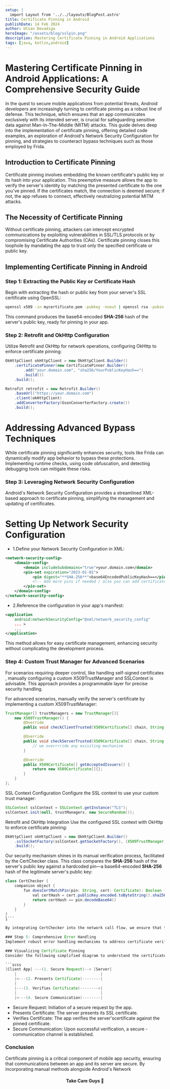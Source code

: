 ```yaml
---
setup: |
  import Layout from '../../layouts/BlogPost.astro'
title: Certificate Pinning in Android
publishDate: 14 Feb 2024
author: Utsav Devadiga
heroImage: "/assets/blog/sslpin.png"
description: Mastering Certificate Pinning in Android Applications
tags: [java, kotlin,android]
---
```


# Mastering Certificate Pinning in Android Applications: A Comprehensive Security Guide

In the quest to secure mobile applications from potential threats, Android developers are increasingly turning to certificate pinning as a robust line of defense. This technique, which ensures that an app communicates exclusively with its intended server, is crucial for safeguarding sensitive data against Man-In-The-Middle (MITM) attacks. This guide delves deep into the implementation of certificate pinning, offering detailed code examples, an exploration of Android's Network Security Configuration for pinning, and strategies to counteract bypass techniques such as those employed by Frida.

## Introduction to Certificate Pinning

Certificate pinning involves embedding the known certificate's public key or its hash into your application. This preemptive measure allows the app to verify the server's identity by matching the presented certificate to the one you've pinned. If the certificates match, the connection is deemed secure; if not, the app refuses to connect, effectively neutralizing potential MITM attacks. 

## The Necessity of Certificate Pinning 

Without certificate pinning, attackers can intercept encrypted communications by exploiting vulnerabilities in SSL/TLS protocols or by compromising Certificate Authorities (CAs). Certificate pinning closes this loophole by mandating the app to trust only the specified certificate or public key.

## Implementing Certificate Pinning in Android

### Step 1: Extracting the Public Key or Certificate Hash

Begin with extracting the hash or public key from your server's SSL certificate using OpenSSL:

```bash
openssl x509 -in mycertificate.pem -pubkey -noout | openssl rsa -pubin -outform der | openssl dgst -sha256 -binary | openssl enc -base64
```
This command produces the base64-encoded **SHA-256** hash of the server's public key, ready for pinning in your app.

### Step 2: Retrofit and OkHttp Configuration

Utilize Retrofit and OkHttp for network operations, configuring OkHttp to enforce certificate pinning:

``` java
OkHttpClient okHttpClient = new OkHttpClient.Builder()
    .certificatePinner(new CertificatePinner.Builder()
        .add("your.domain.com", "sha256/YourPublicKeyHash==")
        .build())
    .build();

Retrofit retrofit = new Retrofit.Builder()
    .baseUrl("https://your.domain.com")
    .client(okHttpClient)
    .addConverterFactory(GsonConverterFactory.create())
    .build();
```
# Addressing Advanced Bypass Techniques
While certificate pinning significantly enhances security, tools like Frida can dynamically modify app behavior to bypass these protections. Implementing runtime checks, using code obfuscation, and detecting debugging tools can mitigate these risks.

### Step 3: Leveraging Network Security Configuration

Android's Network Security Configuration provides a streamlined XML-based approach to certificate pinning, simplifying the management and updating of certificates.

# Setting Up Network Security Configuration

- 1.Define your Network Security Configuration in XML:
```xml
<network-security-config>
    <domain-config>
        <domain includeSubdomains="true">your.domain.com</domain>
        <pin-set expiration="2023-01-01">
            <pin digest="**SHA-256**">base64EncodedPublicKeyHash==</pin>
            <!-- Add more pins if needed / also you can add certificates -->
        </pin-set>
    </domain-config>
</network-security-config>
```
- 2.Reference the configuration in your app's manifest:
```xml
<application
    android:networkSecurityConfig="@xml/network_security_config"
    ... >
    ...
</application>
```

This method allows for easy certificate management, enhancing security without complicating the development process.

### Step 4: Custom Trust Manager for Advanced Scenarios

For scenarios requiring deeper control, like handling self-signed certificates , manually configuring a custom X509TrustManager and SSLContext is advisable. This approach provides a programmable layer for precise security handling.

For advanced scenarios, manually verify the server's certificate by implementing a custom X509TrustManager:

``` java
TrustManager[] trustManagers = new TrustManager[]{
    new X509TrustManager() {
        @Override
        public void checkClientTrusted(X509Certificate[] chain, String authType) {}

        @Override
        public void checkServerTrusted(X509Certificate[] chain, String authType) {
            // we overrrride any exisiting mechanism
        }

        @Override
        public X509Certificate[] getAcceptedIssuers() {
            return new X509Certificate[]{};
        }
    }
};
```
SSL Context Configuration
Configure the SSL context to use your custom trust manager:

```java
SSLContext sslContext = SSLContext.getInstance("TLS");
sslContext.init(null, trustManagers, new SecureRandom());
```

Retrofit and OkHttp Integration
Use the configured SSL context with OkHttp to enforce certificate pinning:

```java
OkHttpClient okHttpClient = new OkHttpClient.Builder()
    .sslSocketFactory(sslContext.getSocketFactory(), (X509TrustManager)trustManagers[0])
    .build();

```


Our security mechanism shines in its manual verification process, facilitated by the CertChecker class. This class compares the **SHA-256** hash of the server's public key against a hardcoded pin—a base64-encoded **SHA-256** hash of the legitimate server's public key:

```  java
class CertChecker {
    companion object {
        fun doesCertMatchPin(pin: String, cert: Certificate): Boolean {
            val certHash = cert.publicKey.encoded.toByteString().sha256()
            return certHash == pin.decodeBase64()
        }
    }
}
l̥```

By integrating CertChecker into the network call flow, we ensure that the app communicates only with the intended server, effectively preventing MITM attacks.

### Step 5: Comprehensive Error Handling
Implement robust error handling mechanisms to address certificate verification failures, ensuring users are promptly informed about potential security issues.

### Visualizing Certificate Pinning
Consider the following simplified diagram to understand the certificate pinning process better:

```scss
[Client App] ---(1. Secure Request)--> [Server]
    |                                     |
    |<---(2. Presents Certificate)--------|
    |
    |---(3. Verifies Certificate)-------->|
    |                                     |
    |<---(4. Secure Communication)--------|

```

- Secure Request: Initiation of a secure request by the app.
- Presents Certificate: The server presents its SSL certificate.
- Verifies Certificate: The app verifies the server'scertificate against the pinned certificate.
- Secure Communication: Upon successful verification, a secure - communication channel is established.

### Conclusion
Certificate pinning is a critical component of mobile app security, ensuring that communications between an app and its server are secure. By incorporating manual methods alongside Android's Network

<div style="text-align:center;margin-top:20px;font-family:Inter;"><strong>Take Care Guys </strong>🤗</div>




